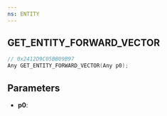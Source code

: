 ```yaml
---
ns: ENTITY
---
```

## GET_ENTITY_FORWARD_VECTOR

```c
// 0x2412D9C05BB09B97
Any GET_ENTITY_FORWARD_VECTOR(Any p0);
```

## Parameters
* **p0**:
